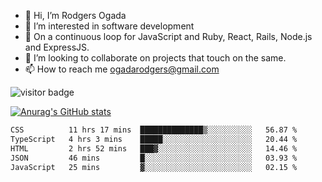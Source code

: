 - 👋 Hi, I’m Rodgers Ogada
- 👀 I’m interested in software development
- 🌱 On a continuous loop for JavaScript and Ruby, React, Rails, Node.js and ExpressJS.
- 💞️ I’m looking to collaborate on projects that touch on the same.
- 📫 How to reach me ogadarodgers@gmail.com

![visitor badge](https://visitor-badge.glitch.me/badge?page_id=ogada-otieno.visitor-badge)

[![Anurag's GitHub stats](https://github-readme-stats.vercel.app/api?username=ogada-otieno)](https://github.com/anuraghazra/github-readme-stats) 
<!--START_SECTION:waka-->

```txt
CSS          11 hrs 17 mins  ██████████████▒░░░░░░░░░░   56.87 %
TypeScript   4 hrs 3 mins    █████░░░░░░░░░░░░░░░░░░░░   20.44 %
HTML         2 hrs 52 mins   ███▓░░░░░░░░░░░░░░░░░░░░░   14.46 %
JSON         46 mins         █░░░░░░░░░░░░░░░░░░░░░░░░   03.93 %
JavaScript   25 mins         ▓░░░░░░░░░░░░░░░░░░░░░░░░   02.15 %
```

<!--END_SECTION:waka-->

<!---
ogada-otieno/ogada-otieno is a ✨ special ✨ repository because its `README.md` (this file) appears on your GitHub profile.
You can click the Preview link to take a look at your changes.
--->
